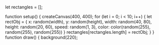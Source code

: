 let rectangles = [];

function setup() {
  createCanvas(400, 400);
for (let i = 0; i < 10; i++) {
    let rectObj = {
      x: random(width), 
      y: random(height), 
      width: random(40, 80), 
      height: random(20, 60),
      speed: random(1, 3),
      color: color(random(255), random(255), random(255))
}
       rectangles[rectangles.length] = rectObj;
  }
}
  function draw() {
    background(220);
